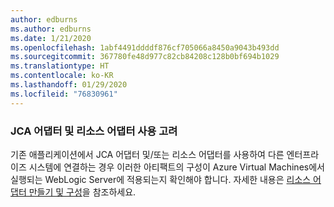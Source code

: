 ```yaml
---
author: edburns
ms.author: edburns
ms.date: 1/21/2020
ms.openlocfilehash: 1abf4491ddddf876cf705066a8450a9043b493dd
ms.sourcegitcommit: 367780fe48d977c82cb84208c128b0bf694b1029
ms.translationtype: HT
ms.contentlocale: ko-KR
ms.lasthandoff: 01/29/2020
ms.locfileid: "76830961"
---
```

### <a name="account-for-the-use-of-jca-adapters-and-resource-adapters"></a>JCA 어댑터 및 리소스 어댑터 사용 고려

기존 애플리케이션에서 JCA 어댑터 및/또는 리소스 어댑터를 사용하여 다른 엔터프라이즈 시스템에 연결하는 경우 이러한 아티팩트의 구성이 Azure Virtual Machines에서 실행되는 WebLogic Server에 적용되는지 확인해야 합니다. 자세한 내용은 [리소스 어댑터 만들기 및 구성](https://docs.oracle.com/middleware/12213/wls/ADAPT/creating.htm)을 참조하세요.
